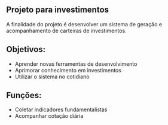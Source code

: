 ## Projeto para investimentos

A finalidade do projeto é desenvolver um sistema de geração e acompanhamento de carteiras de investimentos.

## Objetivos:
- Aprender novas ferramentas de desenvolvimento
- Aprimorar conhecimento em investimentos
- Utilizar o sistema no cotidiano

## Funções:
- Coletar indicadores fundamentalistas
- Acompanhar cotação diária
